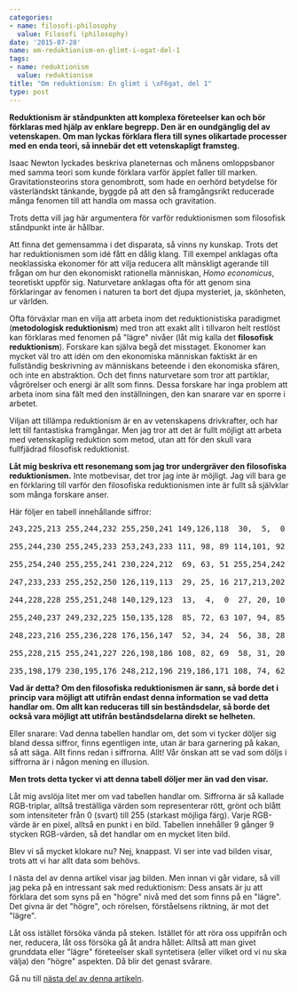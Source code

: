 ```yaml
---
categories:
- name: filosofi-philosophy
  value: Filosofi (philosophy)
date: '2015-07-28'
name: om-reduktionism-en-glimt-i-ogat-del-1
tags:
- name: reduktionism
  value: reduktionism
title: "Om reduktionism: En glimt i \xF6gat, del 1"
type: post
---
```

**Reduktionism är ståndpunkten att komplexa företeelser kan och bör förklaras med hjälp av enklare begrepp. Den är en oundgänglig del av vetenskapen. Om man lyckas förklara flera till synes olikartade processer med en enda teori, så innebär det ett vetenskapligt framsteg.**

Isaac Newton lyckades beskriva planeternas och månens omloppsbanor med samma teori som kunde förklara varför äpplet faller till marken. Gravitationsteorins stora genombrott, som hade en oerhörd betydelse för västerländskt tänkande, byggde på att den så framgångsrikt reducerade många fenomen till att handla om massa och gravitation.

Trots detta vill jag här argumentera för varför reduktionismen som filosofisk ståndpunkt inte är hållbar.

Att finna det gemensamma i det disparata, så vinns ny kunskap. Trots det har reduktionismen som idé fått en dålig klang. Till exempel anklagas ofta neoklassiska ekonomer för att vilja reducera allt mänskligt agerande till frågan om hur den ekonomiskt rationella människan, *Homo economicus*, teoretiskt uppför sig. Naturvetare anklagas ofta för att genom sina förklaringar av fenomen i naturen ta bort det djupa mysteriet, ja, skönheten, ur världen.

Ofta förväxlar man en vilja att arbeta inom det reduktionistiska paradigmet (**metodologisk reduktionism**)  med tron att exakt allt i tillvaron helt restlöst kan förklaras med fenomen på "lägre" nivåer (låt mig kalla det **filosofisk reduktionism**). Forskare kan själva begå det misstaget. Ekonomer kan mycket väl tro att idén om den ekonomiska människan faktiskt är en fullständig beskrivning av människans beteende i den ekonomiska sfären, och inte en abstraktion. Och det finns naturvetare som tror att partiklar, vågrörelser och energi är allt som finns. Dessa forskare har inga problem att arbeta inom sina fält med den inställningen, den kan snarare var en sporre i arbetet.

Viljan att tillämpa reduktionism är en av vetenskapens drivkrafter, och har lett till fantastiska framgångar. Men jag tror att det är fullt möjligt att arbeta med vetenskaplig reduktion som metod, utan att för den skull vara fullfjädrad filosofisk reduktionist.

**Låt mig beskriva ett resonemang som jag tror undergräver den filosofiska reduktionismen.** Inte motbevisar, det tror jag inte är möjligt. Jag vill bara ge en förklaring till varför den  filosofiska reduktionismen inte är fullt så självklar som många forskare anser.

Här följer en tabell innehållande siffror:

<pre>243,225,213 255,244,232 255,250,241 149,126,118  30,  5,  0  49, 35, 26  55, 38, 30  36, 18,  8  68, 48, 39

255,244,230 255,245,233 253,243,233 111, 98, 89 114,101, 92 144,134,125   9,  0,  0  62, 49, 41  51, 34, 26

255,254,240 255,255,241 230,224,212  69, 63, 51 255,254,242 255,254,246 158,149,142  11,  0,  0  11,  0,  0

247,233,233 255,252,250 126,119,113  29, 25, 16 217,213,202 161,165,168  53, 54, 56  51, 49, 50  39, 31, 28

244,228,228 255,251,248 140,129,123  13,  4,  0  27, 20, 10  18, 19, 21   0,  0,  0  19, 15, 14  37, 27, 25

255,240,237 249,232,225 150,135,128  85, 72, 63 107, 94, 85  73, 72, 70  38, 34, 33  20, 12,  9  31, 18, 12

248,223,216 255,236,228 176,156,147  52, 34, 24  56, 38, 28 114,106,103  84, 75, 70  58, 45, 39  65, 48, 40

255,228,215 255,241,227 226,198,186 108, 82, 69  58, 31, 20  34, 19, 12  80, 63, 55  79, 61, 51  96, 74, 63

235,198,179 230,195,176 248,212,196 219,186,171 108, 74, 62  46, 24, 11  67, 43, 31  60, 34, 21  71, 43, 31</pre>

**Vad är detta? Om den filosofiska reduktionismen är sann, så borde det i princip vara möjligt att utifrån endast denna information se vad detta handlar om. Om allt kan reduceras till sin beståndsdelar, så borde det också vara möjligt att utifrån beståndsdelarna direkt se helheten.**

Eller snarare: Vad denna tabellen handlar om, det som vi tycker döljer sig bland dessa siffror, finns egentligen inte, utan är bara garnering på kakan, så att säga. Allt finns redan i siffrorna. Allt! Vår önskan att se vad som döljs i siffrorna är i någon mening en illusion.

**Men trots detta tycker vi att denna tabell döljer mer än vad den visar.**

Låt mig avslöja litet mer om vad tabellen handlar om. Siffrorna är så kallade RGB-triplar, alltså treställiga värden som representerar rött, grönt och blått som intensiteter från 0 (svart) till 255 (starkast möjliga färg). Varje RGB-värde är en pixel, alltså en punkt i en bild. Tabellen innehåller 9 gånger 9 stycken RGB-värden, så det handlar om en mycket liten bild.

Blev vi så mycket klokare nu? Nej, knappast. Vi ser inte vad bilden visar, trots att vi har allt data som behövs.

I nästa del av denna artikel visar jag bilden. Men innan vi går vidare, så vill jag peka på en intressant sak med reduktionism: Dess ansats är ju att förklara det som syns på en "högre" nivå med det som finns på en "lägre". Det givna är det "högre", och rörelsen, förståelsens riktning, är mot det "lägre".

Låt oss istället försöka vända på steken. Istället för att röra oss uppifrån och ner, reducera, låt oss försöka gå åt andra hållet: Alltså att man givet grunddata eller "lägre" företeelser skall syntetisera (eller vilket ord vi nu ska välja) den "högre" aspekten. Då blir det genast svårare.

Gå nu till [nästa del av denna artikeln](/2015/07/28/om-reduktionism-en-glimt-i-ogat-del-2/).

